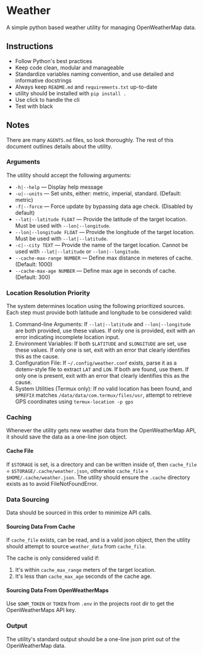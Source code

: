 # Weather

A simple python based weather utility for managing OpenWeatherMap data.

## Instructions

- Follow Python's best practices
- Keep code clean, modular and manageable
- Standardize variables naming convention, and use detailed and informative docstrings
- Always keep `README.md` and `requirements.txt` up-to-date
- utility should be installed with `pip install .`
- Use click to handle the cli
- Test with black

## Notes

There are many `AGENTS.md` files, so look thoroughly.
The rest of this document outlines details about the utility.

### Arguments

The utility should accept the following arguments:

- `-h|--help` — Display help message
- `-u|--units` — Set units, either: metric, imperial, standard. (Default: metric)
- `-f|--force` — Force update by bypassing data age check. (Disabled by default)
- `--lat|--latitude FLOAT` — Provide the latitude of the target location. Must be used with `--lon|--longitude`.
- `--lon|--longitude FLOAT` — Provide the longitude of the target location. Must be used with `--lat|--latitude`.
- `-c|--city TEXT` — Provide the name of the target location. Cannot be used with `--lat|--latitude` or `--lon|--longitude`.
- `--cache-max-range NUMBER` — Define max distance in meteres of cache. (Default: 1000)
- `--cache-max-age NUMBER` — Define max age in seconds of cache. (Default: 300)

### Location Resolution Priority

The system determines location using the following prioritized sources. Each step must provide both latitude and longitude to be considered valid:

1. Command-line Arguments: If `--lat|--latitude` and `--lon|--longitude` are both provided, use these values. If only one is provided, exit with an error indicating incomplete location input.
2. Environment Variables: If both `$LATITUDE` and `$LONGITUDE` are set, use these values. If only one is set, exit with an error that clearly identifies this as the cause.
3. Configuration File: If `~/.config/weather.conf` exists, parse it as a dotenv-style file to extract `LAT` and `LON`. If both are found, use them. If only one is present, exit with an error that clearly identifies this as the cause.
4. System Utilities (Termux only): If no valid location has been found, and `$PREFIX` matches `/data/data/com.termux/files/usr`, attempt to retrieve GPS coordinates using `termux-location -p gps`

### Caching

Whenever the utility gets new weather data from the OpenWeatherMap API, it should save the data as a one-line json object.

#### Cache File

If `$STORAGE` is set, is a directory and can be written inside of, then `cache_file` = `$STORAGE/.cache/weather.json`, otherwise `cache_file` = `$HOME/.cache/weather.json`.
The utility should ensure the `.cache` directory exists as to avoid FileNotFoundError.

### Data Sourcing

Data should be sourced in this order to minimize API calls.

#### Sourcing Data From Cache

If `cache_file` exists, can be read, and is a valid json object, then the utility should attempt to source `weather_data` from `cache_file`.

The cache is only considered valid if:

1. It's within `cache_max_range` meters of the target location.
2. It's less than `cache_max_age` seconds of the cache age.

#### Sourcing Data From OpenWeatherMaps

Use `$OWM_TOKEN` or `TOKEN` from `.env` in the projects root dir to get the OpenWeatherMaps API key.

### Output

The utility's standard output should be a one-line json print out of the OpenWeatherMap data.
